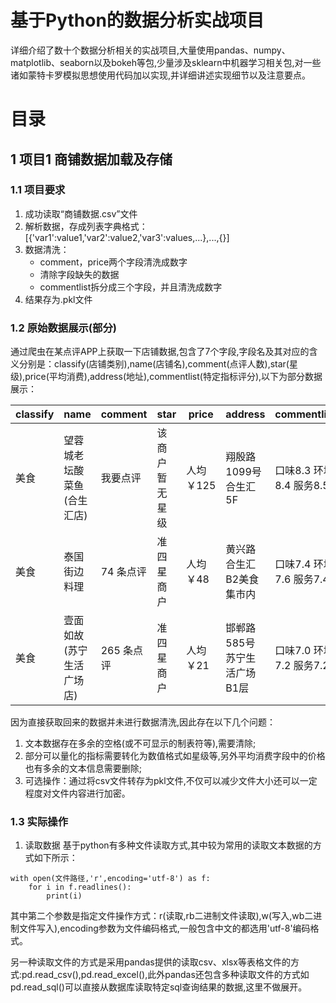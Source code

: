 # 基于Python的数据分析实战项目
详细介绍了数十个数据分析相关的实战项目,大量使用pandas、numpy、matplotlib、seaborn以及bokeh等包,少量涉及sklearn中机器学习相关包,对一些诸如蒙特卡罗模拟思想使用代码加以实现,并详细讲述实现细节以及注意要点。
# 目录
## 1 项目1 商铺数据加载及存储

### 1.1 项目要求
1. 成功读取“商铺数据.csv”文件
2. 解析数据，存成列表字典格式：[{'var1':value1,'var2':value2,'var3':values,...},...,{}]
3. 数据清洗：
    * comment，price两个字段清洗成数字
    * 清除字段缺失的数据
    * commentlist拆分成三个字段，并且清洗成数字
4. 结果存为.pkl文件

### 1.2 原始数据展示(部分)
通过爬虫在某点评APP上获取一下店铺数据,包含了7个字段,字段名及其对应的含义分别是：classify(店铺类别),name(店铺名),comment(点评人数),star(星级),price(平均消费),address(地址),commentlist(特定指标评分),以下为部分数据展示：

classify | name | comment | star | price | address | commentlist
----- | ----- | ----- | ----- | ----- | ----- | -----
美食 | 望蓉城老坛酸菜鱼(合生汇店)	| 我要点评 | 该商户暂无星级 | 人均 ￥125 | 翔殷路1099号合生汇5F |	口味8.3 环境8.4 服务8.5
美食 | 泰国街边料理 | 74 条点评 | 准四星商户 | 人均 ￥48 | 黄兴路合生汇B2美食集市内 | 口味7.4 环境7.6 服务7.4
美食 | 壹面如故(苏宁生活广场店) | 265 条点评 | 准四星商户 | 人均 ￥21 | 邯郸路585号苏宁生活广场B1层 | 口味7.0 环境7.2 服务7.2

因为直接获取回来的数据并未进行数据清洗,因此存在以下几个问题：
1. 文本数据存在多余的空格(或不可显示的制表符等),需要清除;
2. 部分可以量化的指标需要转化为数值格式如星级等,另外平均消费字段中的价格也有多余的文本信息需要删除;
3. 可选操作：通过将csv文件转存为pkl文件,不仅可以减少文件大小还可以一定程度对文件内容进行加密。

### 1.3 实际操作
1. 读取数据
基于python有多种文件读取方式,其中较为常用的读取文本数据的方式如下所示：
```
with open(文件路径,'r',encoding='utf-8') as f:
    for i in f.readlines():
        print(i)
```
其中第二个参数是指定文件操作方式：r(读取,rb二进制文件读取),w(写入,wb二进制文件写入),encoding参数为文件编码格式,一般包含中文的都选用'utf-8'编码格式。

另一种读取文件的方式是采用pandas提供的读取csv、xlsx等表格文件的方式:pd.read_csv(),pd.read_excel(),此外pandas还包含多种读取文件的方式如pd.read_sql()可以直接从数据库读取特定sql查询结果的数据,这里不做展开。
